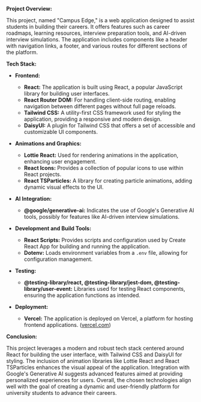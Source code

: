 
**Project Overview:**

This project, named "Campus Edge," is a web application designed to assist  students in building their careers. It offers features such as career roadmaps, learning resources, interview preparation tools, and AI-driven interview simulations. The application includes components like a header with navigation links, a footer, and various routes for different sections of the platform.

**Tech Stack:**

- **Frontend:**
  - **React:** The application is built using React, a popular JavaScript library for building user interfaces.
  - **React Router DOM:** For handling client-side routing, enabling navigation between different pages without full page reloads.
  - **Tailwind CSS:** A utility-first CSS framework used for styling the application, providing a responsive and modern design.
  - **DaisyUI:** A plugin for Tailwind CSS that offers a set of accessible and customizable UI components.

- **Animations and Graphics:**
  - **Lottie React:** Used for rendering animations in the application, enhancing user engagement.
  - **React Icons:** Provides a collection of popular icons to use within React projects.
  - **React TSParticles:** A library for creating particle animations, adding dynamic visual effects to the UI.

- **AI Integration:**
  - **@google/generative-ai:** Indicates the use of Google's Generative AI tools, possibly for features like AI-driven interview simulations.

- **Development and Build Tools:**
  - **React Scripts:** Provides scripts and configuration used by Create React App for building and running the application.
  - **Dotenv:** Loads environment variables from a `.env` file, allowing for configuration management.

- **Testing:**
  - **@testing-library/react, @testing-library/jest-dom, @testing-library/user-event:** Libraries used for testing React components, ensuring the application functions as intended.

- **Deployment:**
  - **Vercel:** The application is deployed on Vercel, a platform for hosting frontend applications. ([vercel.com](https://vercel.com/?utm_source=chatgpt.com))

**Conclusion:**

This project leverages a modern and robust tech stack centered around React for building the user interface, with Tailwind CSS and DaisyUI for styling. The inclusion of animation libraries like Lottie React and React TSParticles enhances the visual appeal of the application. Integration with Google's Generative AI suggests advanced features aimed at providing personalized experiences for users. Overall, the chosen technologies align well with the goal of creating a dynamic and user-friendly platform for university students to advance their careers. 